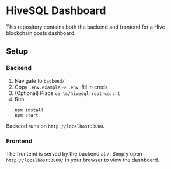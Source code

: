 # HiveSQL Dashboard

This repository contains both the backend and frontend for a Hive blockchain posts dashboard.

## Setup

### Backend

1. Navigate to `backend/`
2. Copy `.env.example` → `.env`, fill in creds
3. (Optional) Place `certs/hivesql-root-ca.crt`
4. Run:
   ```
   npm install
   npm start
   ```
Backend runs on `http://localhost:3000`.

### Frontend

The frontend is served by the backend at `/`. Simply open `http://localhost:3000/` in your browser to view the dashboard.
